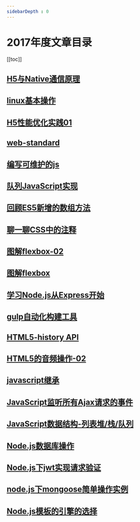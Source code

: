 ```yaml
---
sidebarDepth : 0
---
```


# 2017年度文章目录

[[toc]]

## [H5与Native通信原理](H5与Native通信原理.md)

## [linux基本操作](./linux基本操作.md)

## [H5性能优化实践01](./H5性能优化实践01.md)

## [web-standard](./web-standard.md)

## [编写可维护的js](./编写可维护的js.md)

## [队列JavaScript实现](./队列JavaScript实现.md)

## [回顾ES5新增的数组方法](./回顾ES5新增的数组方法.md)

## [聊一聊CSS中的注释](./聊一聊CSS中的注释.md)

## [图解flexbox-02](./图解flexbox-02.md)


## [图解flexbox](./图解flexbox.md)

## [学习Node.js从Express开始](./学习Node.js从Express开始.md)

## [gulp自动化构建工具](./gulp.md)

## [HTML5-history API](./HTML5中History实践.md)

## [HTML5的音频操作-02](./HTML5的音频操作.md)


## [javascript继承](./javascript继承.md)

## [JavaScript监听所有Ajax请求的事件](./JavaScript监听所有Ajax请求的事件.md)

## [JavaScript数据结构-列表堆/栈/队列](./JavaScript数据结构01.md)

## [Node.js数据库操作](./Node.js数据库操作.md)

## [Node.js下jwt实现请求验证](./Node.js下jwt实现请求验证.md)

## [node.js下mongoose简单操作实例](./node.js下mongoose简单操作实例.md)

## [Node.js模板的引擎的选择](./Node.js模板的引擎的选择.md)
